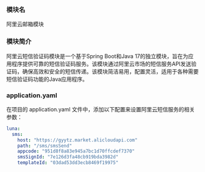 ### 模块名

阿里云邮箱模块

### 模块简介

阿里云短信验证码模块是一个基于Spring Boot和Java 17的独立模块，旨在为应用程序提供可靠的短信验证码服务。该模块通过阿里云市场的短信服务API发送验证码，确保高效和安全的短信传递。该模块简洁易用，配置灵活，适用于各种需要短信验证码功能的Java应用程序。

### application.yaml

在项目的 application.yaml 文件中，添加以下配置来设置阿里云短信服务的相关参数：

```yaml
luna:
  sms:
    host: "https://gyytz.market.alicloudapi.com"
    path: "/sms/smsSend"
    appcode: "951d8f8a83e945a7bc1d70ffcdef7370"
    smsSignId: "7e126d3fa48cb919bda3982d"
    templateId: "03dad53dd3ecb8469f19975"
```